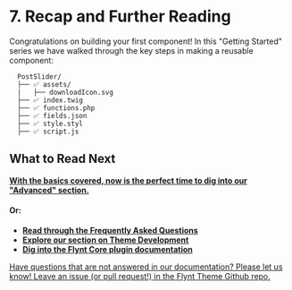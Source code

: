# 7. Recap and Further Reading

Congratulations on building your first component! In this "Getting Started" series we have walked through the key steps in making a reusable component:

```
  PostSlider/
  ├── ✅ assets/
  |   ├── downloadIcon.svg
  ├── ✅ index.twig
  ├── ✅ functions.php
  ├── ✅ fields.json
  ├── ✅ style.styl
  ├── ✅ script.js
```

<div class="alert">
  <h2>What to Read Next</h2>
  <p><strong><a href="../advanced/readme.md">With the basics covered, now is the perfect time to dig into our "Advanced" section.</a></strong></p>
  <h4>Or:</h4>
  <ul>
    <li><strong><a href="../faq/readme.md">Read through the Frequently Asked Questions</a></strong></li>
    <li><strong><a href="../theme-development/readme.md">Explore our section on Theme Development</a></strong></li>
    <li><strong><a href="../add-link">Dig into the Flynt Core plugin documentation</a></strong></li>
  </ul>
</div>

<a href="/add-link" class="source-note">Have questions that are not answered in our documentation? Please let us know! Leave an issue (or pull request!) in the Flynt Theme Github repo.</a>
